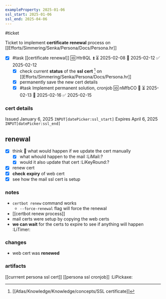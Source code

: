 ```yaml
---
exampleProperty: 2025-01-06
ssl_start: 2025-01-06
ssl_end: 2025-04-06
---
```

#ticket 

Ticket to implement **certificate** **renewal** process on [[Efforts/Simmering/Senka/Persona/Docs/Persona.hr]]

- [x] #task [[certificate renewal]] 🆔 Htr8QL ⏫ ⏳ 2025-02-08 📅 2025-02-12 ✅ 2025-02-12
	- [x] check current **status** of the **ssl** **cert** [^1] on [[Efforts/Simmering/Senka/Persona/Docs/Persona.hr]]
	- [x] permanently save the new cert details
	- [x] #task Implement permanent solution, cronjob 🆔 nMfbCO 🔼 ⏳ 2025-02-13 📅 2025-02-16 ✅ 2025-02-15

### cert details

Issued January 6, 2025 `INPUT[datePicker:ssl_start]`
Expires April 6, 2025 `INPUT[datePicker:ssl_end]`

## renewal
- [x] think 🤔 what would happen if we update the cert manually
	- [x] what whould happen to the mail :LiMail:?
	- [x] would it also update that cert :LiKeyRound:? 
- [x] renew cert
- [x] **check** **expiry** of web cert
- [x] see how the mail ssl cert is setup

### notes

- `certbot renew` command works
	- `--force-renewal` flag will force the renewal
- [[certbot renew process]]
- mail certs were setup by copying the web certs
- **we can  wait** for the certs to expire to see if anything will happen :LiTimer:
### changes

- web cert was **renewed**
### artifacts

[[currrent persona ssl cert]]
[[persona ssl cronjob]] :LiPickaxe:

[^1]: [[Atlas/Knowledge/Knowledge/concepts/SSL certificate]]